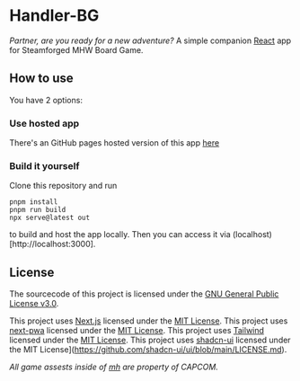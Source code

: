 # Handler-BG
*Partner, are you ready for a new adventure?*
A simple companion [React](https://github.com/facebook/react/releases) app for Steamforged MHW Board Game.

## How to use
You have 2 options:
### Use hosted app
There's an GitHub pages hosted version of this app [here](https://redbo0n.github.io/bg_handler/)

### Build it yourself
Clone this repository and run 
```
pnpm install
pnpm run build
npx serve@latest out
```
to build and host the app locally. Then you can access it via (localhost)[http://localhost:3000].

## License
The sourcecode of this project is licensed under the [GNU General Public License v3.0](https://github.com/reDBo0n/bg_handler/blob/main/LICENSE).

This project uses [Next.js](https://github.com/vercel/next.js) licensed under the [MIT License](https://github.com/vercel/next.js/blob/canary/license.md).
This project uses [next-pwa](https://github.com/shadowwalker/next-pwa) licensed under the [MIT License](https://github.com/shadowwalker/next-pwa/blob/master/LICENSE).
This project uses [Tailwind](https://github.com/tailwindlabs/tailwindcss) licensed under the [MIT License](https://github.com/tailwindlabs/tailwindcss/blob/main/LICENSE).
This project uses [shadcn-ui](https://github.com/shadcn-ui/ui) licensed under the MIT License](https://github.com/shadcn-ui/ui/blob/main/LICENSE.md).

*All game assests inside of [mh](https://github.com/reDBo0n/bg_handler/tree/main/public/mh) are property of CAPCOM.*